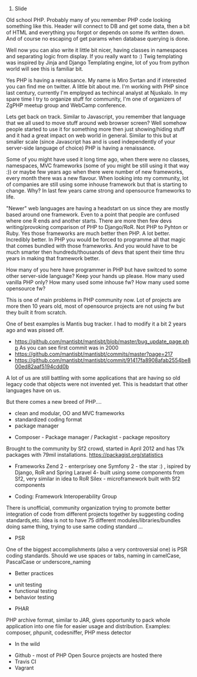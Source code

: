 
1. Slide



Old school PHP. Probably many of you remember PHP code looking something like this. Header will connect to DB and get some data, then a bit of HTML and everything you forgot or depends on some ifs written down. And of course no escaping of get params when database querying is done.

Well now you can also write it little bit nicer, having classes in namespaces and separating logic from display. If you really want to :) Twig templating was inspired by Jinja and Django Templating engine, lot of you from python world will see this is familiar bit.

Yes PHP is having a renaissance. My name is Miro Svrtan and if interested you can find me on twitter. A little bit about me. I'm working with PHP since last century, currently I'm emplpyed as techincal analyst at Njuskalo. In my spare time I try to organize stuff for community, I'm one of organizers of ZgPHP meetup group and WebCamp conference.

Lets get back on track. Similar to Javascript, you remember that language that we all used to move stuff around web browser screen? Well somehow people started to use it for something more then just showing/hiding stuff and it had a great impact on web world in general. Similar to this but at smaller scale (since Javascript has and is used independently of your server-side language of choice) PHP is having a renaissance.

Some of you might have used it long time ago, when there were no classes, namespaces, MVC frameworks (some of you might be still using it that way :)) or maybe few years ago when there were number of new frameworks, every month there was a new flavour.  When looking into my community, lot of companies are still using some inhouse framework but that is starting to change. Why? In last few years came strong and opensource frameworks to life.

"Newer" web languages are having a headstart on us since they are mostly based around one framework. Even to a point that people are confused where one R ends and another starts. There are more then few devs writing/provoking comparison of PHP to Django/RoR. Not PHP to Pyhton or Ruby. Yes those frameworks are much better then PHP. A lot better. Incredibly better. In PHP you would be forced to programme all that magic that comes bundled with those frameworks. And you would have to be much smarter then hundreds/thousands of devs that spent their time thru years in making that framework better.

How many of you here have programmer in PHP but have switced to some other server-side language? Keep your hands up please. How many used vanilla PHP only? How many used some inhouse fw? How many used some opensource fw?

This is one of main problems in PHP community now. Lot of projects are more then 10 years old, most of opensource projects are not using fw but they built it from scratch.

One of best examples is Mantis bug tracker. I had to modify it a bit 2 years ago and was pissed off. 
 - https://github.com/mantisbt/mantisbt/blob/master/bug_update_page.php
As you can see first commit was in 2000
 - https://github.com/mantisbt/mantisbt/commits/master?page=217
 - https://github.com/mantisbt/mantisbt/commit/91417fa8908afab2554be800ed82aaf5194cdd0b

A lot of us are still battling with some applications that are having so old legacy code that objects were not invented yet. This is headstart that other languages have on us.

But there comes a new breed of PHP....

- clean and modular, OO and MVC frameworks
- standardized coding format
- package manager


* Composer - Package manager / Packagist - package repository

Brought to the community by Sf2 crowd, started in April 2012 and has 17k packages with 79mil installations. 
https://packagist.org/statistics


* Frameworks
Zend 2 - enterprisey one
Symfony 2 - the star :) , ispired by Django, RoR and Spring
Laravel 4- built using some components from Sf2, very similar in idea to RoR
Silex - microframework built with Sf2 components


* Coding: Framework Interoperability Group

There is unofficial, community organization trying to promote better integration of code from different projects together by suggesting coding standards,etc. Idea is not to have 75 different modules/libraries/bundles doing same thing, trying to use same coding standard ...

* PSR

One of the biggest accomplishments (also a very controversial one) is PSR coding standards. Should we use spaces or tabs, naming in camelCase, PascalCase or underscore_naming

* Better practices

- unit testing
- functional testing
- behavior testing


* PHAR

PHP archive format, similar to JAR, gives opportunity to pack whole application into one file for easier usage and distribution. Examples: composer, phpunit, codesniffer, PHP mess detector

* In the wild

- Github - most of PHP Open Source projects are hosted there 
- Travis CI 
- Vagrant



